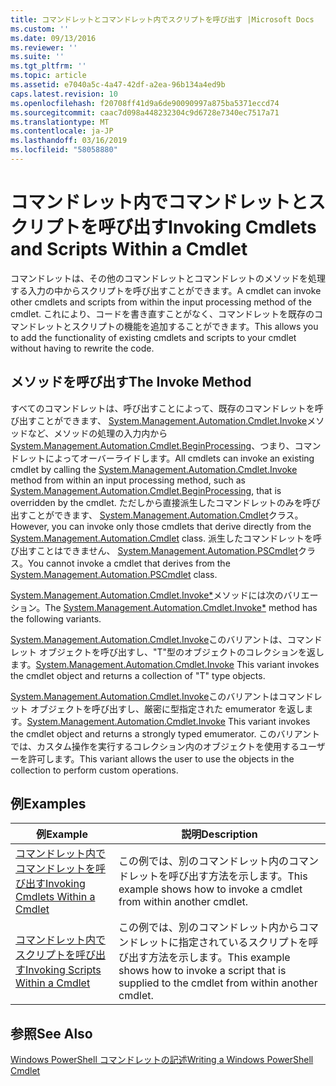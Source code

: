 ```yaml
---
title: コマンドレットとコマンドレット内でスクリプトを呼び出す |Microsoft Docs
ms.custom: ''
ms.date: 09/13/2016
ms.reviewer: ''
ms.suite: ''
ms.tgt_pltfrm: ''
ms.topic: article
ms.assetid: e7040a5c-4a47-42df-a2ea-96b134a4ed9b
caps.latest.revision: 10
ms.openlocfilehash: f20708ff41d9a6de90090997a875ba5371eccd74
ms.sourcegitcommit: caac7d098a448232304c9d6728e7340ec7517a71
ms.translationtype: MT
ms.contentlocale: ja-JP
ms.lasthandoff: 03/16/2019
ms.locfileid: "58058880"
---
```

# <a name="invoking-cmdlets-and-scripts-within-a-cmdlet"></a><span data-ttu-id="a6397-102">コマンドレット内でコマンドレットとスクリプトを呼び出す</span><span class="sxs-lookup"><span data-stu-id="a6397-102">Invoking Cmdlets and Scripts Within a Cmdlet</span></span>

<span data-ttu-id="a6397-103">コマンドレットは、その他のコマンドレットとコマンドレットのメソッドを処理する入力の中からスクリプトを呼び出すことができます。</span><span class="sxs-lookup"><span data-stu-id="a6397-103">A cmdlet can invoke other cmdlets and scripts from within the input processing method of the cmdlet.</span></span> <span data-ttu-id="a6397-104">これにより、コードを書き直すことがなく、コマンドレットを既存のコマンドレットとスクリプトの機能を追加することができます。</span><span class="sxs-lookup"><span data-stu-id="a6397-104">This allows you to add the functionality of existing cmdlets and scripts to your cmdlet without having to rewrite the code.</span></span>

## <a name="the-invoke-method"></a><span data-ttu-id="a6397-105">メソッドを呼び出す</span><span class="sxs-lookup"><span data-stu-id="a6397-105">The Invoke Method</span></span>

<span data-ttu-id="a6397-106">すべてのコマンドレットは、呼び出すことによって、既存のコマンドレットを呼び出すことができます、 [System.Management.Automation.Cmdlet.Invoke](/dotnet/api/System.Management.Automation.Cmdlet.Invoke)メソッドなど、メソッドの処理の入力内から[System.Management.Automation.Cmdlet.BeginProcessing](/dotnet/api/System.Management.Automation.Cmdlet.BeginProcessing)、つまり、コマンドレットによってオーバーライドします。</span><span class="sxs-lookup"><span data-stu-id="a6397-106">All cmdlets can invoke an existing cmdlet by calling the [System.Management.Automation.Cmdlet.Invoke](/dotnet/api/System.Management.Automation.Cmdlet.Invoke) method from within an input processing method, such as [System.Management.Automation.Cmdlet.BeginProcessing](/dotnet/api/System.Management.Automation.Cmdlet.BeginProcessing), that is overridden by the cmdlet.</span></span> <span data-ttu-id="a6397-107">ただしから直接派生したコマンドレットのみを呼び出すことができます、 [System.Management.Automation.Cmdlet](/dotnet/api/System.Management.Automation.Cmdlet)クラス。</span><span class="sxs-lookup"><span data-stu-id="a6397-107">However, you can invoke only those cmdlets that derive directly from the [System.Management.Automation.Cmdlet](/dotnet/api/System.Management.Automation.Cmdlet) class.</span></span> <span data-ttu-id="a6397-108">派生したコマンドレットを呼び出すことはできません、 [System.Management.Automation.PSCmdlet](/dotnet/api/System.Management.Automation.PSCmdlet)クラス。</span><span class="sxs-lookup"><span data-stu-id="a6397-108">You cannot invoke a cmdlet that derives from the [System.Management.Automation.PSCmdlet](/dotnet/api/System.Management.Automation.PSCmdlet) class.</span></span>

<span data-ttu-id="a6397-109">[System.Management.Automation.Cmdlet.Invoke\*](/dotnet/api/System.Management.Automation.Cmdlet.Invoke)メソッドには次のバリエーション。</span><span class="sxs-lookup"><span data-stu-id="a6397-109">The [System.Management.Automation.Cmdlet.Invoke\*](/dotnet/api/System.Management.Automation.Cmdlet.Invoke) method has the following variants.</span></span>

<span data-ttu-id="a6397-110">[System.Management.Automation.Cmdlet.Invoke](/dotnet/api/System.Management.Automation.Cmdlet.Invoke)このバリアントは、コマンドレット オブジェクトを呼び出すし、"T"型のオブジェクトのコレクションを返します。</span><span class="sxs-lookup"><span data-stu-id="a6397-110">[System.Management.Automation.Cmdlet.Invoke](/dotnet/api/System.Management.Automation.Cmdlet.Invoke) This variant invokes the cmdlet object and returns a collection of "T" type objects.</span></span>

<span data-ttu-id="a6397-111">[System.Management.Automation.Cmdlet.Invoke](/dotnet/api/System.Management.Automation.Cmdlet.Invoke)このバリアントはコマンドレット オブジェクトを呼び出すし、厳密に型指定された emumerator を返します。</span><span class="sxs-lookup"><span data-stu-id="a6397-111">[System.Management.Automation.Cmdlet.Invoke](/dotnet/api/System.Management.Automation.Cmdlet.Invoke) This variant invokes the cmdlet object and returns a strongly typed emumerator.</span></span> <span data-ttu-id="a6397-112">このバリアントでは、カスタム操作を実行するコレクション内のオブジェクトを使用するユーザーを許可します。</span><span class="sxs-lookup"><span data-stu-id="a6397-112">This variant allows the user to use the objects in the collection to perform custom operations.</span></span>

## <a name="examples"></a><span data-ttu-id="a6397-113">例</span><span class="sxs-lookup"><span data-stu-id="a6397-113">Examples</span></span>

|<span data-ttu-id="a6397-114">例</span><span class="sxs-lookup"><span data-stu-id="a6397-114">Example</span></span>|<span data-ttu-id="a6397-115">説明</span><span class="sxs-lookup"><span data-stu-id="a6397-115">Description</span></span>|
|-------------|-----------------|
|[<span data-ttu-id="a6397-116">コマンドレット内でコマンドレットを呼び出す</span><span class="sxs-lookup"><span data-stu-id="a6397-116">Invoking Cmdlets Within a Cmdlet</span></span>](./how-to-invoke-a-cmdlet-from-within-a-cmdlet.md)|<span data-ttu-id="a6397-117">この例では、別のコマンドレット内のコマンドレットを呼び出す方法を示します。</span><span class="sxs-lookup"><span data-stu-id="a6397-117">This example shows how to invoke a cmdlet from within another cmdlet.</span></span>|
|[<span data-ttu-id="a6397-118">コマンドレット内でスクリプトを呼び出す</span><span class="sxs-lookup"><span data-stu-id="a6397-118">Invoking Scripts Within a Cmdlet</span></span>](./how-to-invoke-scripts-within-a-cmdlet.md)|<span data-ttu-id="a6397-119">この例では、別のコマンドレット内からコマンドレットに指定されているスクリプトを呼び出す方法を示します。</span><span class="sxs-lookup"><span data-stu-id="a6397-119">This example shows how to invoke a script that is supplied to the cmdlet from within another cmdlet.</span></span>|

## <a name="see-also"></a><span data-ttu-id="a6397-120">参照</span><span class="sxs-lookup"><span data-stu-id="a6397-120">See Also</span></span>

[<span data-ttu-id="a6397-121">Windows PowerShell コマンドレットの記述</span><span class="sxs-lookup"><span data-stu-id="a6397-121">Writing a Windows PowerShell Cmdlet</span></span>](./writing-a-windows-powershell-cmdlet.md)
